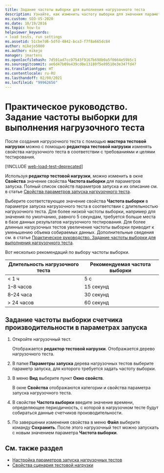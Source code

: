 ```yaml
---
title: Задание частоты выборки для выполнения нагрузочного теста
description: Узнайте, как изменить частоту выборки для значения параметра запуска в окне "Свойства" с помощью редактора тестовой нагрузки.
ms.custom: SEO-VS-2020
ms.date: 10/19/2016
ms.topic: how-to
helpviewer_keywords:
- load tests, run settings
ms.assetid: 51cbe7d6-5dfd-4842-bca3-f7f8a665dc84
author: mikejo5000
ms.author: mikejo
manager: jmartens
ms.openlocfilehash: 7d591ad7cc97543f9167b698b0a5f0664e59b5c1
ms.sourcegitcommit: ae6d47b09a439cd0e13180f5e89510e3e347fd47
ms.translationtype: HT
ms.contentlocale: ru-RU
ms.lasthandoff: 02/08/2021
ms.locfileid: "99962656"
---
```

# <a name="how-to-specify-the-sample-rate-for-a-load-test-run-setting"></a>Практическое руководство. Задание частоты выборки для выполнения нагрузочного теста

После создания нагрузочного теста с помощью **мастера тестовой нагрузки** можно с помощью **редактора тестовой нагрузки** изменять свойства нагрузочного теста в соответствии с требованиями и целями тестирования.

[!INCLUDE [web-load-test-deprecated](includes/web-load-test-deprecated.md)]

Используя **редактор тестовой нагрузки**, можно изменить в окне **Свойства** значение свойства **Частота выборки** для параметров запуска. Полный список свойств параметров запуска и их описание см. в статье [Свойства параметров запуска нагрузочного теста](../test/load-test-run-settings-properties.md).

Выберите соответствующее значение свойства **Частота выборки** в параметре запуска нагрузочного теста в соответствии с длительностью нагрузочного теста. Для более низкой частоты выборки, например для значения по умолчанию, равного 5 секундам, требуется больше места в базе данных результатов нагрузочного тестирования. Для более длинных нагрузочных тестов увеличение частоты выборки приводит к уменьшению объема собираемых данных. Дополнительные сведения см. в статье [Практическое руководство. Задание частоты выборки для выполнения нагрузочного теста](../test/how-to-specify-the-sample-rate-for-a-load-test.md).

Вот несколько рекомендаций по выбору частоты выборки.

|Длительность нагрузочного теста|Рекомендуемая частота выборки|
|-|-----------------------------|
|\< 1 ч|5 с|
|1–8 часов|15 секунд|
|8–24 часа|30 секунд|
|> 24 часов|60 секунд|

## <a name="to-specify-performance-counter-sampling-rate-in-a-run-setting"></a>Задание частоты выборки счетчика производительности в параметрах запуска

1. Откройте нагрузочный тест.

     Отображается **редактор тестовой нагрузки**. Отображается дерево нагрузочного теста.

2. В папке **Параметры запуска** дерева нагрузочных тестов выберите параметр запуска, для которого требуется задать частоту выборки.

3. В меню **Вид** выберите пункт **Окно свойств**.

     В окне **Свойства** отображаются категории и свойства параметра запуска нагрузочного теста.

4. В свойстве **Частота выборки** введите значение времени, определяющее периодичность, с которой в нагрузочном тесте будут собираться данные счетчиков производительности.

5. По завершении изменения свойства в меню **Файл** выберите команду **Сохранить**. После этого нагрузочный тест можно запускать с новым значением параметра **Частота выборки**.

## <a name="see-also"></a>См. также раздел

- [Настройка параметров запуска нагрузочных тестов](../test/configure-load-test-run-settings.md)
- [Свойства сценария тестовой нагрузки](../test/load-test-scenario-properties.md)
